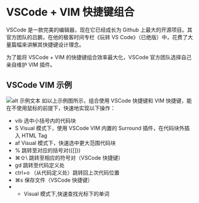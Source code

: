 # VSCode + VIM 快捷键组合

VSCode 是一款完美的编辑器，现在它已经成长为 Github 上最大的开源项目。其官方团队的吕鹏，在他的极客时间专栏《玩转 VS Code》（已绝版）中，花费了大量篇幅来讲解其快捷键设计理念。

为了能将 VSCode + VIM 的快捷键组合效率最大化，VSCode 官方团队选择自己亲自维护 VIM 插件。

## VSCode VIM 示例

![alt 示例文本](https://user-images.githubusercontent.com/344283/67942034-de8df680-fc11-11e9-9392-f3f129c5f598.gif)
如以上示例图所示，组合使用 VSCode 快捷键和 VIM 快捷键，能在不使用鼠标的前提下，快速地实现以下操作：

- vib 选中小括号内的代码块
- S Visual 模式下，使用 VSCode VIM 内置的 Surround 插件，在代码块外插入 HTML Tag
- af Visual 模式下，快速选中更大范围代码块
- % 跳转至对应的括号对({[]})
- ⌘⇧\ 跳转至相应的符号对（VSCode 快捷键）
- gd 跳转至代码定义处
- ctrl+o （从代码定义处）跳转回上次代码位置
- ⌘s 保存文件（VSCode 快捷键）
- * Visual 模式下,快速查找光标下的单词
